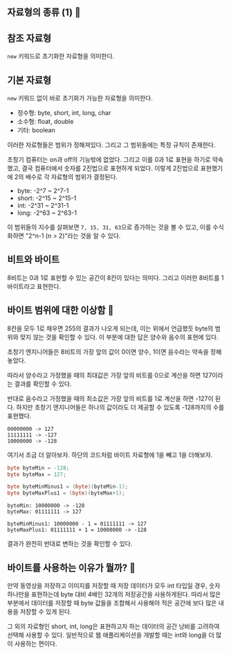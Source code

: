 ## 자료형의 종류 (1) 🤔

## 참조 자료형

<code>new</code> 키워드로 초기화한 자료형을 의미한다.

## 기본 자료형

<code>new</code> 키워드 없이 바로 초기화가 가능한 자료형을 의미한다.

- 정수형: byte, short, int, long, char
- 소수형: float, double
- 기타: boolean

이러한 자료형들은 범위가 정해져있다. 그리고 그 범위들에는 특정 규칙이 존재한다.

초창기 컴퓨터는 on과 off의 기능밖에 없었다. 그리고 이를 0과 1로 표현을 하기로 약속했고, 결국 컴퓨터에서 숫자를 2진법으로 표현하게 되었다. 이렇게 2진법으로 표현했기에 2의 배수로 각 자료형의 범위가 결정된다.

- byte: -2^7 ~ 2^7-1
- short: -2^15 ~ 2^15-1 
- int: -2^31 ~ 2^31-1
- long: -2^63 ~ 2^63-1

이 범위들의 지수를 살펴보면 <code>7, 15, 31, 63</code>으로 증가하는 것을 볼 수 있고, 이를 수식화하면 "2^n-1 (n > 2)"라는 것을 알 수 있다.

## 비트와 바이트

8비트는 0과 1로 표현할 수 있는 공간이 8칸이 있다는 의미다. 그리고 이러한 8비트를 1바이트라고 표현한다.

## 바이트 범위에 대한 이상함 🤪

8칸을 모두 1로 채우면 255의 결과가 나오게 되는데, 이는 위에서 언급했듯 byte의 범위와 맞지 않는 것을 확인할 수 있다. 이 부분에 대한 답은 양수와 음수의 표현에 있다.

초창기 엔지니어들은 8비트의 가장 앞의 값이 0이면 양수, 1이면 음수라는 약속을 정해놓았다.

따라서 양수라고 가정했을 때의 최대값은 가장 앞의 비트를 0으로 계산을 하면 127이라는 결과를 확인할 수 있다.

반대로 음수라고 가정했을 때의 최소값은 가장 앞의 비트를 1로 계산을 하면 -127이 된다. 하지만 초창기 엔지니어들은 하나의 값이라도 더 제공할 수 있도록 -128까지의 수를 표현했다.

```
00000000 -> 127
11111111 -> -127
10000000 -> -128
```

여기서 조금 더 알아보자. 하단의 코드처럼 바이트 자료형에 1을 빼고 1을 더해보자.

```java
byte byteMin = -128;
byte byteMax = 127;

byte byteMinMinus1 = (byte)(byteMin-1);
byte byteMaxPlus1 = (byte)(byteMax+1);
```

```
byteMin: 10000000 -> -128
byteMax: 01111111 -> 127

byteMinMinus1: 10000000 - 1 = 01111111 -> 127
byteMaxPlus1: 01111111 + 1 = 10000000 -> -128
```

결과가 완전히 반대로 변하는 것을 확인할 수 있다.

## 바이트를 사용하는 이유가 뭘까? 🧐

만약 동영상을 저장하고 이미지를 저장할 때 저장 데이터가 모두 int 타입일 경우, 숫자 하나만을 표현하는데 byte 대비 4배인 32개의 저장공간을 사용하게된다. 따라서 많은 부분에서 데이터를 저장할 때 byte 값들을 조합해서 사용해야 적은 공간에 보다 많은 내용을 저장할 수 있게 된다.

그 외의 자료형인 short, int, long은 표현하고자 하는 데이터의 공간 낭비를 고려하여 선택해 사용할 수 있다. 일반적으로 웹 애플리케이션을 개발할 때는 int와 long을 더 많이 사용하는 편이다.
